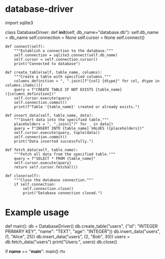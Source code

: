 # database-driver
import sqlite3

class DatabaseDriver:
    def __init__(self, db_name="database.db"):
        self.db_name = db_name
        self.connection = None
        self.cursor = None
        self.connect()

    def connect(self):
        """Establish a connection to the database."""
        self.connection = sqlite3.connect(self.db_name)
        self.cursor = self.connection.cursor()
        print("Connected to database")
    
    def create_table(self, table_name, columns):
        """Create a table with specified columns."""
        columns_definition = ", ".join([f"{col} {dtype}" for col, dtype in columns.items()])
        query = f"CREATE TABLE IF NOT EXISTS {table_name} ({columns_definition})"
        self.cursor.execute(query)
        self.connection.commit()
        print(f"Table '{table_name}' created or already exists.")
    
    def insert_data(self, table_name, data):
        """Insert data into the specified table."""
        placeholders = ", ".join(["?" for _ in data])
        query = f"INSERT INTO {table_name} VALUES ({placeholders})"
        self.cursor.execute(query, tuple(data))
        self.connection.commit()
        print("Data inserted successfully.")
    
    def fetch_data(self, table_name):
        """Fetch all data from the specified table."""
        query = f"SELECT * FROM {table_name}"
        self.cursor.execute(query)
        return self.cursor.fetchall()
    
    def close(self):
        """Close the database connection."""
        if self.connection:
            self.connection.close()
            print("Database connection closed.")

# Example usage
def main():
    db = DatabaseDriver()
    db.create_table("users", {"id": "INTEGER PRIMARY KEY", "name": "TEXT", "age": "INTEGER"})
    db.insert_data("users", (1, "Alice", 25))
    db.insert_data("users", (2, "Bob", 30))
    users = db.fetch_data("users")
    print("Users:", users)
    db.close()

if __name__ == "__main__":
    main()
rtv

